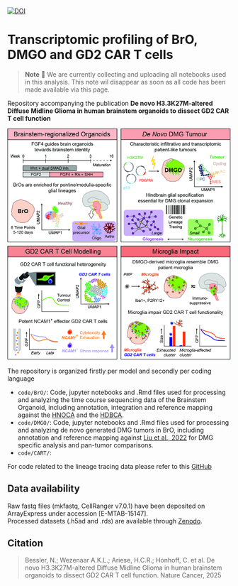 [![DOI](https://zenodo.org/badge/15356014.svg)](https://zenodo.org/badge/latestdoi/15356014)

# Transcriptomic profiling of BrO, DMGO and GD2 CAR T cells


> **Note**
> :construction: We are currently collecting and uploading all notebooks used in this analysis.
> This note wil disappear as soon as all code has been made available via this page.

Repository accompanying the publication **De novo H3.3K27M-altered Diffuse Midline Glioma in human brainstem organoids to dissect GD2 CAR T cell function**

![](supplemental_files/graphical_abstract.jpg)


The repository is organized firstly per model and secondly per coding language

* `code/BrO/`: Code, jupyter notebooks and .Rmd files used for processing and analyzing the time course sequencing data of the Brainstem Organoid, including annotation, integration and reference mapping against the [HNOCA](https://doi.org/10.1038/s41586-024-08172-8) and the [HDBCA](https://doi.org/10.1126/science.adf1226).
* `code/DMGO/`: Code, jupyter notebooks and .Rmd files used for processing and analyzing de novo generated DMG tumors in BrO, including annotation and reference mapping against [Liu et al., 2022](https://doi.org/10.1038/s41588-022-01236-3) for DMG specific analysis and pan-tumor comparisons.
* `code/CART/`:

For code related to the lineage tracing data please refer to this [GitHub](https://github.com/anna-alemany/TrackerSeq_BROs)

## Data availability
Raw fastq files (mkfastq, CellRanger v7.0.1) have been deposited on ArrayExpress under accession [E-MTAB-15147]. <br>
Processed datasets (.h5ad and .rds) are available through [Zenodo](https://zenodo.org/badge/latestdoi/15356014).

## Citation
> Bessler, N.; Wezenaar A.K.L.; Ariese, H.C.R.; Honhoff, C. et al. De novo H3.3K27M-altered Diffuse Midline Glioma in human brainstem organoids to dissect GD2 CAR T cell function. Nature Cancer, 2025

